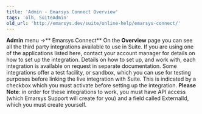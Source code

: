 ```yaml
---
title: 'Admin - Emarsys Connect Overview'
tags: 'olh, SuiteAdmin'
old_url: 'http://emarsys.dev/suite/online-help/emarsys-connect/'
---
```


**Admin** menu ->** Emarsys Connect** On the **Overview** page you can see all the third party integrations available to use in Suite. If you are using one of the applications listed here, contact your account manager for details on how to set up the integration. Details on how to set up, and work with, each integration is available on request in separate documentation. Some integrations offer a test facility, or sandbox, which you can use for testing purposes before linking the live integration with Suite. This is indicated by a checkbox which you must activate before setting up the integration. **Please Note**: in order for these integrations to work, you must have API access (which Emarsys Support will create for you) and a field called ExternalId, which you must create yourself.